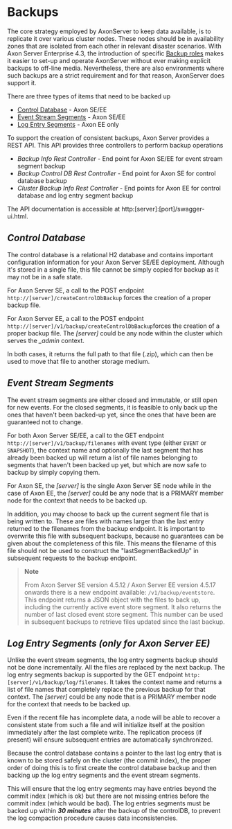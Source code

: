 # Backups

The core strategy employed by AxonServer to keep data available, is to replicate it over various cluster nodes. These nodes should be in availability zones that are isolated from each other in relevant disaster scenarios. With Axon Server Enterprise 4.3, the introduction of specific [Backup roles](backup-and-messaging-only-nodes.md) makes it easier to set-up and operate AxonServer without ever making explicit backups to off-line media. Nevertheless, there are also environments where such backups are a strict requirement and for that reason, AxonServer does support it.‌

There are three types of items that need to be backed up

* [Control Database](backups.md#control-database) - Axon SE/EE
* [Event Stream Segments](backups.md#event-stream-segments) - Axon SE/EE 
* [Log Entry Segments](backups.md#log-entry-segments) - Axon EE only

To support the creation of consistent backups, Axon Server provides a REST API. This API provides three controllers to perform backup operations

* _Backup Info Rest Controller_ - End point for Axon SE/EE for event stream segment backup
* _Backup Control DB Rest Controller_ - End point for Axon SE for control database backup
* _Cluster Backup Info Rest Controller_ -  End points for Axon EE for control database and log entry segment backup

The API documentation is accessible at http:\[server\]:\[port\]/swagger-ui.html.

## _Control Database_

The control database is a relational H2 database and contains important configuration information for your Axon Server SE/EE deployment. Although it's stored in a single file, this file cannot be simply copied for backup as it may not be in a safe state.

For Axon Server SE, a call to the POST endpoint `http://[server]/createControlDbBackup` forces the creation of a proper backup file.

For Axon Server EE, a call to the POST endpoint `http://[server]/v1/backup/createControlDbBackup`forces the creation of a proper backup file. The _\[server\]_ could be any node within the cluster which serves the _\_admin_ context.

In both cases, it returns the full path to that file \(.zip\), which can then be used to move that file to another storage medium.‌

## _Event Stream Segments_

The event stream segments are either closed and immutable, or still open for new events. For the closed segments, it is feasible to only back up the ones that haven't been backed-up yet, since the ones that have been are guaranteed not to change.

For both Axon Server SE/EE, a call to the GET endpoint `http://[server]/v1/backup/filenames` with event type \(either `EVENT` or `SNAPSHOT`\), the context name and optionally the last segment that has already been backed up will return a list of file names belonging to segments that haven't been backed up yet, but which are now safe to backup by simply copying them.‌

For Axon SE, the _\[server\]_ is the single Axon Server SE node while in the case of Axon EE, the _\[server\]_ could be any node that is a PRIMARY member node for the context that needs to be backed up.

In addition, you may choose to back up the current segment file that is being written to. These are files with names larger than the last entry returned to the filenames from the backup endpoint. It is important to overwrite this file with subsequent backups, because no guarantees can be given about the completeness of this file. This means the filename of this file should not be used to construct the "lastSegmentBackedUp" in subsequent requests to the backup endpoint.‌

> **Note**
>
> From Axon Server SE version 4.5.12 / Axon Server EE version 4.5.17 onwards there is a new endpoint available: `/v1/backup/eventstore`.
> This endpoint returns a JSON object with the files to back up, including the currently active event store segment. It also returns the number of last 
> closed event store segment. This number can be used in subsequent backups to retrieve files updated since the last backup. 
>

## _Log Entry Segments \(only for Axon Server EE\)_

Unlike the event stream segments, the log entry segments backup should not be done incrementally. All the files are replaced by the next backup. The log entry segments backup is supported by the GET endpoint `http:[server]/v1/backup/log/filenames`. It takes the context name and returns a list of file names that completely replace the previous backup for that context.‌ The _\[server\]_ could be any node that is a PRIMARY member node for the context that needs to be backed up.

Even if the recent file has incomplete data, a node will be able to recover a consistent state from such a file and will initialize itself at the position immediately after the last complete write. The replication process \(if present\) will ensure subsequent entries are automatically synchronized.‌

Because the control database contains a pointer to the last log entry that is known to be stored safely on the cluster \(the commit index\), the proper order of doing this is to first create the control database backup and then backing up the log entry segments and the event stream segments.

This will ensure that the log entry segments may have entries beyond the commit index \(which is ok\) but there are not missing entries before the commit index \(which would be bad\). The log entries segments must be backed up within _**30 minutes**_ after the backup of the controlDB, to prevent the log compaction procedure causes data inconsistencies.

